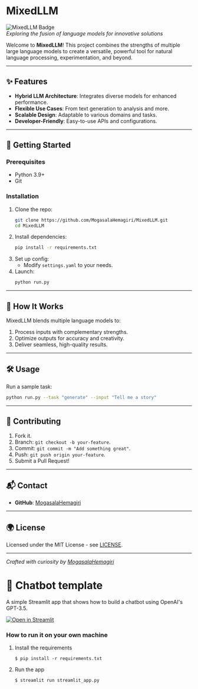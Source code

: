 # MixedLLM

![MixedLLM Badge](https://img.shields.io/badge/LLM-Hybrid-blue.svg)  
*Exploring the fusion of language models for innovative solutions*

Welcome to **MixedLLM**! This project combines the strengths of multiple large language models to create a versatile, powerful tool for natural language processing, experimentation, and beyond.

---

## ✨ Features

- **Hybrid LLM Architecture**: Integrates diverse models for enhanced performance.
- **Flexible Use Cases**: From text generation to analysis and more.
- **Scalable Design**: Adaptable to various domains and tasks.
- **Developer-Friendly**: Easy-to-use APIs and configurations.

---

## 🚀 Getting Started

### Prerequisites
- Python 3.9+
- Git

### Installation
1. Clone the repo:
   ```bash
   git clone https://github.com/MogasalaHemagiri/MixedLLM.git
   cd MixedLLM
   ```
2. Install dependencies:
   ```bash
   pip install -r requirements.txt
   ```
3. Set up config:
   - Modify `settings.yaml` to your needs.
4. Launch:
   ```bash
   python run.py
   ```

---

## 📖 How It Works

MixedLLM blends multiple language models to:
1. Process inputs with complementary strengths.
2. Optimize outputs for accuracy and creativity.
3. Deliver seamless, high-quality results.

---

## 🛠️ Usage

Run a sample task:
```bash
python run.py --task "generate" --input "Tell me a story"
```

---

## 🤝 Contributing

1. Fork it.
2. Branch: `git checkout -b your-feature`.
3. Commit: `git commit -m "Add something great"`.
4. Push: `git push origin your-feature`.
5. Submit a Pull Request!

---

## 📬 Contact

- **GitHub**: [MogasalaHemagiri](https://github.com/MogasalaHemagiri)

---

## 🌍 License

Licensed under the MIT License - see [LICENSE](LICENSE).

---

*Crafted with curiosity by [MogasalaHemagiri](https://github.com/MogasalaHemagiri)*
# 💬 Chatbot template

A simple Streamlit app that shows how to build a chatbot using OpenAI's GPT-3.5.

[![Open in Streamlit](https://static.streamlit.io/badges/streamlit_badge_black_white.svg)](https://chatbot-template.streamlit.app/)

### How to run it on your own machine

1. Install the requirements

   ```
   $ pip install -r requirements.txt
   ```

2. Run the app

   ```
   $ streamlit run streamlit_app.py
   ```
